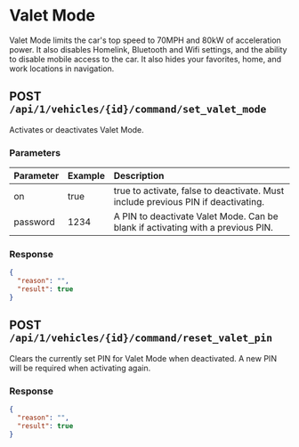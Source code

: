 # Valet Mode

Valet Mode limits the car's top speed to 70MPH and 80kW of acceleration power. It also disables Homelink, Bluetooth and
Wifi settings, and the ability to disable mobile access to the car. It also hides your favorites, home, and work
locations in navigation.


## POST `/api/1/vehicles/{id}/command/set_valet_mode`

Activates or deactivates Valet Mode.

### Parameters

| Parameter | Example | Description |
| :--- | :--- | :--- |
| on | true | true to activate, false to deactivate. Must include previous PIN if deactivating. |
| password | 1234 | A PIN to deactivate Valet Mode. Can be blank if activating with a previous PIN. |

### Response

```json
{
  "reason": "",
  "result": true
}
```

## POST `/api/1/vehicles/{id}/command/reset_valet_pin`

Clears the currently set PIN for Valet Mode when deactivated. A new PIN will be required when activating again.

### Response

```json
{
  "reason": "",
  "result": true
}
```

